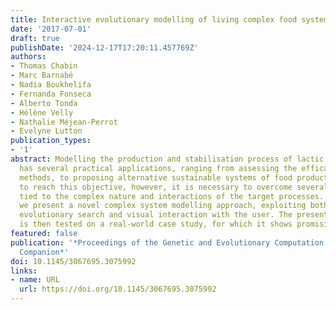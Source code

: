 ```yaml
---
title: Interactive evolutionary modelling of living complex food systems
date: '2017-07-01'
draft: true
publishDate: '2024-12-17T17:20:11.457769Z'
authors:
- Thomas Chabin
- Marc Barnabé
- Nadia Boukhelifa
- Fernanda Fonseca
- Alberto Tonda
- Hélène Velly
- Nathalie Méjean-Perrot
- Evelyne Lutton
publication_types:
- '1'
abstract: Modelling the production and stabilisation process of lactic acid starters
  has several practical applications, ranging from assessing the efficacy of new industrial
  methods, to proposing alternative sustainable systems of food production. In order
  to reach this objective, however, it is necessary to overcome several obstacles,
  tied to the complex nature and interactions of the target processes. In this paper,
  we present a novel complex system modelling approach, exploiting both stand-alone
  evolutionary search and visual interaction with the user. The presented framework
  is then tested on a real-world case study, for which it shows promising results.
featured: false
publication: '*Proceedings of the Genetic and Evolutionary Computation Conference
  Companion*'
doi: 10.1145/3067695.3075992
links:
- name: URL
  url: https://doi.org/10.1145/3067695.3075992
---
```


